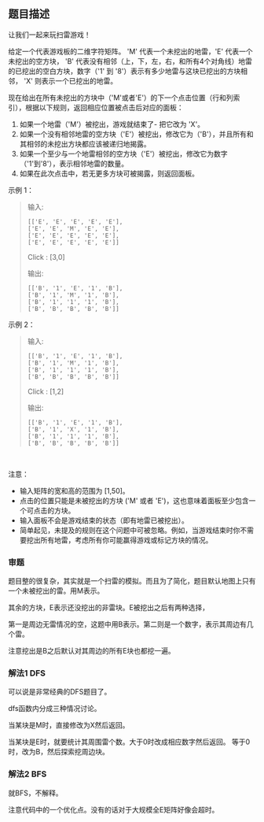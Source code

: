 ## 题目描述
让我们一起来玩扫雷游戏！

给定一个代表游戏板的二维字符矩阵。 'M' 代表一个未挖出的地雷，'E' 代表一个未挖出的空方块，
'B' 代表没有相邻（上，下，左，右，和所有4个对角线）地雷的已挖出的空白方块，数字（'1' 到 '8'）表示有多少地雷与这块已挖出的方块相邻，
'X' 则表示一个已挖出的地雷。

现在给出在所有未挖出的方块中（'M'或者'E'）的下一个点击位置（行和列索引），根据以下规则，返回相应位置被点击后对应的面板：

1. 如果一个地雷（'M'）被挖出，游戏就结束了- 把它改为 'X'。
2. 如果一个没有相邻地雷的空方块（'E'）被挖出，修改它为（'B'），并且所有和其相邻的未挖出方块都应该被递归地揭露。
3. 如果一个至少与一个地雷相邻的空方块（'E'）被挖出，修改它为数字（'1'到'8'），表示相邻地雷的数量。
4. 如果在此次点击中，若无更多方块可被揭露，则返回面板。
 

示例 1：
>输入: 
>```
>[['E', 'E', 'E', 'E', 'E'],
> ['E', 'E', 'M', 'E', 'E'],
> ['E', 'E', 'E', 'E', 'E'],
> ['E', 'E', 'E', 'E', 'E']]
>```
>Click : [3,0]
>
>输出: 
>```
>[['B', '1', 'E', '1', 'B'],
> ['B', '1', 'M', '1', 'B'],
> ['B', '1', '1', '1', 'B'],
> ['B', 'B', 'B', 'B', 'B']]
>```

示例 2：
>输入: 
>```
>[['B', '1', 'E', '1', 'B'],
> ['B', '1', 'M', '1', 'B'],
> ['B', '1', '1', '1', 'B'],
> ['B', 'B', 'B', 'B', 'B']]
>```
>Click : [1,2]
>
>输出: 
>```
>[['B', '1', 'E', '1', 'B'],
> ['B', '1', 'X', '1', 'B'],
> ['B', '1', '1', '1', 'B'],
> ['B', 'B', 'B', 'B', 'B']]
>```

 

注意：
- 输入矩阵的宽和高的范围为 [1,50]。
- 点击的位置只能是未被挖出的方块 ('M' 或者 'E')，这也意味着面板至少包含一个可点击的方块。
- 输入面板不会是游戏结束的状态（即有地雷已被挖出）。
- 简单起见，未提及的规则在这个问题中可被忽略。例如，当游戏结束时你不需要挖出所有地雷，考虑所有你可能赢得游戏或标记方块的情况。

### 审题
题目整的很复杂，其实就是一个扫雷的模拟。而且为了简化，题目默认地图上只有一个未被挖出的雷。用M表示。

其余的方块，E表示还没挖出的非雷块。E被挖出之后有两种选择，

第一是周边无雷情况的空，这题中用B表示。第二则是一个数字，表示其周边有几个雷。

注意挖出是B之后默认对其周边的所有E块也都挖一遍。

### 解法1 DFS
可以说是非常经典的DFS题目了。

dfs函数内分成三种情况讨论。

当某块是M时，直接修改为X然后返回。

当某块是E时，就要统计其周围雷个数。大于0时改成相应数字然后返回。
等于0时，改为B，然后探索挖周边块。

### 解法2 BFS
就BFS，不解释。

注意代码中的一个优化点。没有的话对于大规模全E矩阵好像会超时。